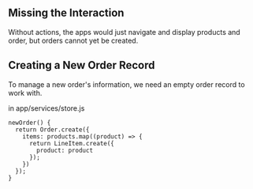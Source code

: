 ## Missing the Interaction

Without actions, the apps would just navigate and display products and order, but orders cannot yet be created.

## Creating a New Order Record

To manage a new order's information, we need an empty order record to work with.

in app/services/store.js

```
newOrder() {
  return Order.create({
    items: products.map((product) => {
      return LineItem.create({
        product: product
      });
    })
  });
}
```
